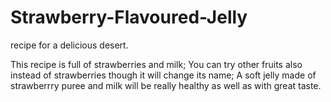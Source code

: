 # Strawberry-Flavoured-Jelly
recipe for a delicious desert.

This recipe is full of strawberries and milk;
You can try other fruits also instead of strawberries though it will change its name;
A soft jelly made of strawberrry puree and milk will be really healthy as well as with great taste.

